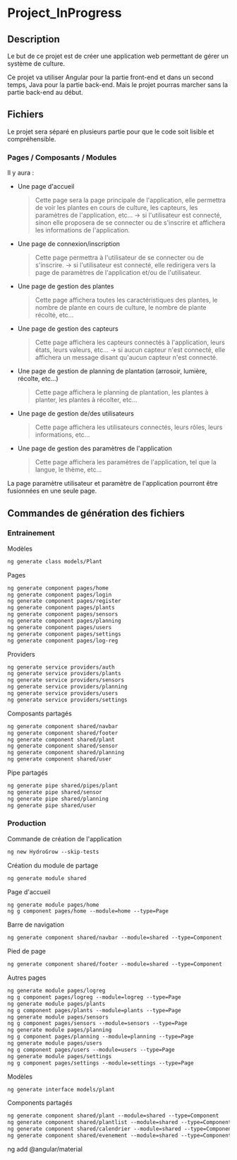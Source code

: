 # Project_InProgress

## Description

Le but de ce projet est de créer une application web permettant de gérer un système de culture.

Ce projet va utiliser Angular pour la partie front-end et dans un second temps, Java pour la partie back-end.
Mais le projet pourras marcher sans la partie back-end au début.

## Fichiers

Le projet sera séparé en plusieurs partie pour que le code soit lisible et compréhensible.

### Pages / Composants / Modules

Il y aura :

- Une page d'accueil
  > Cette page sera la page principale de l'application, elle permettra de voir les plantes en cours de culture, les capteurs, les paramètres de l'application, etc... -> si l'utilisateur est connecté, sinon elle proposera de se connecter ou de s'inscrire et affichera les informations de l'application.
- Une page de connexion/inscription
  > Cette page permettra à l'utilisateur de se connecter ou de s'inscrire. -> si l'utilisateur est connecté, elle redirigera vers la page de paramètres de l'application et/ou de l'utilisateur.
- Une page de gestion des plantes
  > Cette page affichera toutes les caractéristiques des plantes, le nombre de plante en cours de culture, le nombre de plante récolté, etc...
- Une page de gestion des capteurs
  > Cette page affichera les capteurs connectés à l'application, leurs états, leurs valeurs, etc... -> si aucun capteur n'est connecté, elle affichera un message disant qu'aucun capteur n'est connecté.
- Une page de gestion de planning de plantation (arrosoir, lumière, récolte, etc...)
  > Cette page affichera le planning de plantation, les plantes à planter, les plantes à récolter, etc...
- Une page de gestion de/des utilisateurs
  > Cette page affichera les utilisateurs connectés, leurs rôles, leurs informations, etc...
- Une page de gestion des paramètres de l'application
  > Cette page affichera les paramètres de l'application, tel que la langue, le thème, etc...

La page paramètre utilisateur et paramètre de l'application pourront être fusionnées en une seule page.

## Commandes de génération des fichiers

### Entrainement

Modèles

```txt
ng generate class models/Plant
```

Pages

```txt
ng generate component pages/home
ng generate component pages/login
ng generate component pages/register
ng generate component pages/plants
ng generate component pages/sensors
ng generate component pages/planning
ng generate component pages/users
ng generate component pages/settings
ng generate component pages/log-reg
```

Providers

```txt
ng generate service providers/auth
ng generate service providers/plants
ng generate service providers/sensors
ng generate service providers/planning
ng generate service providers/users
ng generate service providers/settings
```

Composants partagés

```txt
ng generate component shared/navbar
ng generate component shared/footer
ng generate component shared/plant
ng generate component shared/sensor
ng generate component shared/planning
ng generate component shared/user
```

Pipe partagés

```txt
ng generate pipe shared/pipes/plant
ng generate pipe shared/sensor
ng generate pipe shared/planning
ng generate pipe shared/user
```

### Production

Commande de création de l'application

```txt
ng new HydroGrow --skip-tests
```

Création du module de partage

```txt
ng generate module shared
```

Page d'accueil

```txt
ng generate module pages/home
ng g component pages/home --module=home --type=Page
```

Barre de navigation

```txt
ng generate component shared/navbar --module=shared --type=Component
```

Pied de page

```txt
ng generate component shared/footer --module=shared --type=Component
```

Autres pages

```txt
ng generate module pages/logreg
ng g component pages/logreg --module=logreg --type=Page
ng generate module pages/plants
ng g component pages/plants --module=plants --type=Page
ng generate module pages/sensors
ng g component pages/sensors --module=sensors --type=Page
ng generate module pages/planning
ng g component pages/planning --module=planning --type=Page
ng generate module pages/users
ng g component pages/users --module=users --type=Page
ng generate module pages/settings
ng g component pages/settings --module=settings --type=Page
```

Modèles

```txt
ng generate interface models/plant
```

Components partagés

```txt
ng generate component shared/plant --module=shared --type=Component
ng generate component shared/plantlist --module=shared --type=Component
ng generate component shared/calendrier --module=shared --type=Component
ng generate component shared/evenement --module=shared --type=Component
```

ng add @angular/material
